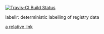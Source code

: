 [![Travis-CI Build Status](https://travis-ci.org/oizin/labellr.svg?branch=master)](https://travis-ci.org/oizin/labellr)

labellr: deterministic labelling of registry data

[a relative link](vignettes/introduction.md)